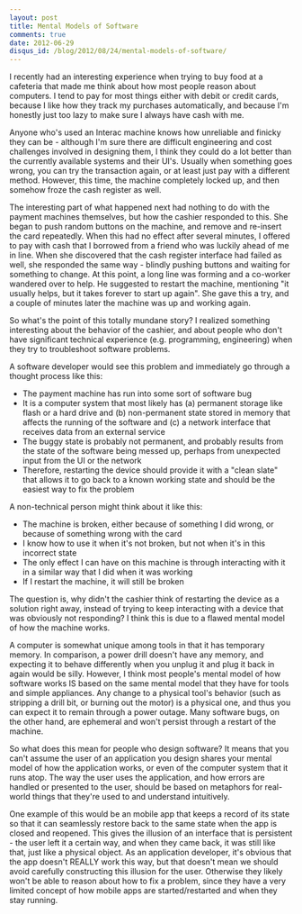 ```yaml
---
layout: post
title: Mental Models of Software
comments: true
date: 2012-06-29
disqus_id: /blog/2012/08/24/mental-models-of-software/
---
```


I recently had an interesting experience when trying to buy food at a cafeteria
that made me think about how most people reason about computers. I tend to pay
for most things either with debit or credit cards, because I like how they track
my purchases automatically, and because I'm honestly just too lazy to make sure
I always have cash with me.

Anyone who's used an Interac machine knows how unreliable and finicky they can
be - although I'm sure there are difficult engineering and cost challenges
involved in designing them, I think they could do a lot better than the
currently available systems and their UI's. Usually when something goes wrong,
you can try the transaction again, or at least just pay with a different method.
However, this time, the machine completely locked up, and then somehow froze the
cash register as well.

The interesting part of what happened next had nothing to do with the payment
machines themselves, but how the cashier responded to this. <!-- more -->She began to push
random buttons on the machine, and remove and re-insert the card repeatedly.
When this had no effect after several minutes, I offered to pay with cash that I
borrowed from a friend who was luckily ahead of me in line. When she discovered
that the cash register interface had failed as well, she responded the same way - 
blindly pushing buttons and waiting for something to change. At this point, a
long line was forming and a co-worker wandered over to help. He suggested to
restart the machine, mentioning "it usually helps, but it takes forever to start
up again". She gave this a try, and a couple of minutes later the machine was up
and working again.

So what's the point of this totally mundane story? I realized something
interesting about the behavior of the cashier, and about people who don't have
significant technical experience (e.g. programming, engineering) when they try
to troubleshoot software problems.

A software developer would see this problem and immediately go through a thought
process like this:

- The payment machine has run into some sort of software bug
- It is a computer system that most likely has (a) permanent storage like
flash or a hard drive and (b) non-permanent state stored in memory that
affects the running of the software and (c) a network interface that
receives data from an external service
- The buggy state is probably not permanent, and probably results from the
state of the software being messed up, perhaps from unexpected input from
the UI or the network
- Therefore, restarting the device should provide it with a "clean slate"
that allows it to go back to a known working state and should be the easiest
way to fix the problem

A non-technical person might think about it like this:

- The machine is broken, either because of something I did wrong, or because
of something wrong with the card
- I know how to use it when it's not broken, but not when it's in this
incorrect state
- The only effect I can have on this machine is through interacting with it
in a similar way that I did when it was working
- If I restart the machine, it will still be broken

The question is, why didn't the cashier think of restarting the device as a
solution right away, instead of trying to keep interacting with a device
that was obviously not responding? I think this is due to a flawed mental model
of how the machine works. 

A computer is somewhat unique among tools in that it has temporary memory. In
comparison, a power drill doesn't have any memory, and expecting it to behave
differently when you unplug it and plug it back in again would be silly.
However, I think most people's mental model of how software works IS based on
the same mental model that they have for tools and simple appliances. Any change
to a physical tool's behavior (such as stripping a drill bit, or burning out the
motor) is a physical one, and thus you can expect it to remain through a power
outage. Many software bugs, on the other hand, are ephemeral and won't persist
through a restart of the machine.

So what does this mean for people who design software? It means that you can't
assume the user of an application you design shares your mental model of how the
application works, or even of the computer system that it runs atop. The way the
user uses the application, and how errors are handled or presented to the user,
should be based on metaphors for real-world things that they're used to and
understand intuitively. 

One example of this would be an mobile app that keeps a record of its state so
that it can seamlessly restore back to the same state when the app is closed and
reopened. This gives the illusion of an interface that is persistent -
the user left it a certain way, and when they came back, it was still like that,
just like a physical object. As an application developer, it's obvious that the
app doesn't REALLY work this way, but that doesn't mean we should avoid carefully
constructing this illusion for the user. Otherwise they likely won't be able to
reason about how to fix a problem, since they have a very limited concept of how
mobile apps are started/restarted and when they stay running.
